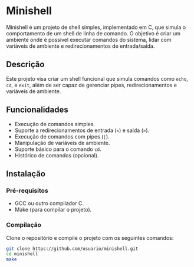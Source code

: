# Minishell

Minishell é um projeto de shell simples, implementado em C, que simula o comportamento de um shell de linha de comando. O objetivo é criar um ambiente onde é possível executar comandos do sistema, lidar com variáveis de ambiente e redirecionamentos de entrada/saída.

## Descrição

Este projeto visa criar um shell funcional que simula comandos como `echo`, `cd`, e `exit`, além de ser capaz de gerenciar pipes, redirecionamentos e variáveis de ambiente.

## Funcionalidades

- Execução de comandos simples.
- Suporte a redirecionamentos de entrada (`<`) e saída (`>`).
- Execução de comandos com pipes (`|`).
- Manipulação de variáveis de ambiente.
- Suporte básico para o comando `cd`.
- Histórico de comandos (opcional).

## Instalação

### Pré-requisitos

- GCC ou outro compilador C.
- Make (para compilar o projeto).

### Compilação

Clone o repositório e compile o projeto com os seguintes comandos:

```bash
git clone https://github.com/usuario/minishell.git
cd minishell
make
